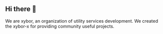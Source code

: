 ## Hi there 👋

We are xybor, an organization of utility services development. We created the xybor-x for providing community useful projects.
